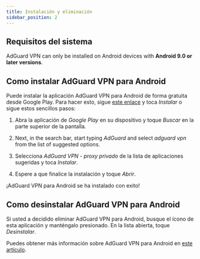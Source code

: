 ```yaml
---
title: Instalación y eliminación
sidebar_position: 2
---
```


## Requisitos del sistema

AdGuard VPN can only be installed on Android devices with **Android 9.0 or later versions**.

## Como instalar AdGuard VPN para Android

Puede instalar la aplicación AdGuard VPN para Android de forma gratuita desde Google Play. Para hacer esto, sigue [este enlace](https://play.google.com/store/apps/details?id=com.adguard.vpn) y toca *Instalar* o sigue estos sencillos pasos:

1. Abra la aplicación de *Google Play* en su dispositivo y toque *Buscar* en la parte superior de la pantalla.

2. Next, in the search bar, start typing *AdGuard* and select *adguard vpn* from the list of suggested options.

3. Selecciona *AdGuard VPN - proxy privado* de la lista de aplicaciones sugeridas y toca *Instalar*.

4. Espere a que finalice la instalación y toque *Abrir*.

¡AdGuard VPN para Android se ha instalado con exito!

## Como desinstalar AdGuard VPN para Android

Si usted a decidido eliminar AdGuard VPN para Android, busque el ícono de esta aplicación y manténgalo presionado. En la lista abierta, toque *Desinstalar*.

Puedes obtener más información sobre AdGuard VPN para Android en [este artículo](/adguard-vpn-for-android/overview).
